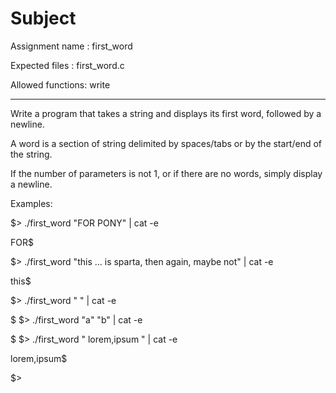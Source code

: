 # Subject

Assignment name  : first_word

Expected files   : first_word.c

Allowed functions: write

--------------------------------------------------------------------------------

Write a program that takes a string and displays its first word, followed by a
newline.

A word is a section of string delimited by spaces/tabs or by the start/end of
the string.

If the number of parameters is not 1, or if there are no words, simply display
a newline.

Examples:

$> ./first_word "FOR PONY" | cat -e

FOR$

$> ./first_word "this        ...    is sparta, then again, maybe    not" | cat -e

this$

$> ./first_word "   " | cat -e

$
$> ./first_word "a" "b" | cat -e

$
$> ./first_word "  lorem,ipsum  " | cat -e

lorem,ipsum$

$>


